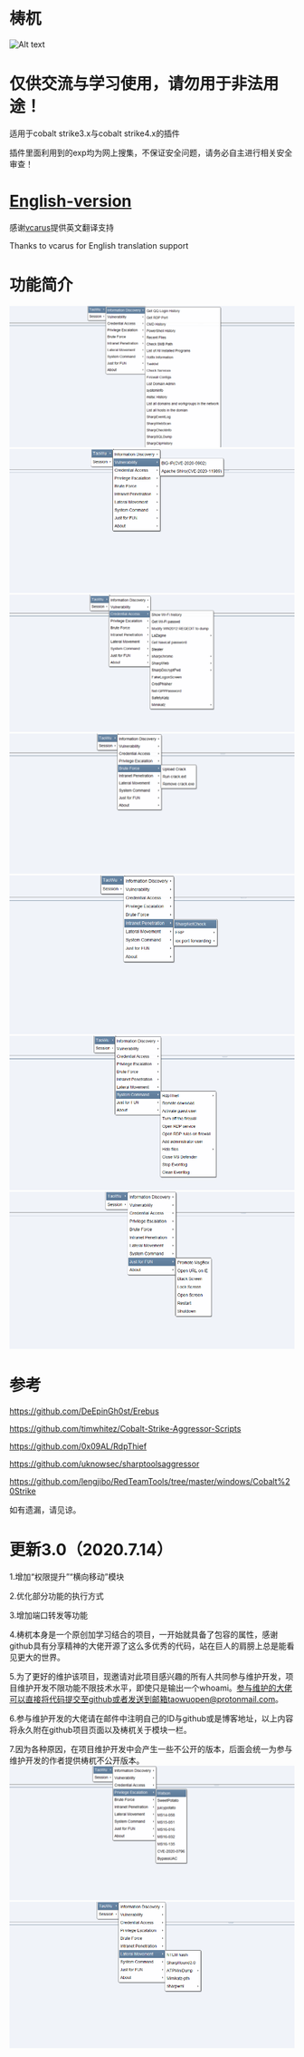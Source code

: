 # 梼杌
![Alt text](https://github.com/pandasec888/taowu-cobalt-strike/blob/master/img/timg.jpg)

# 仅供交流与学习使用，请勿用于非法用途！

适用于cobalt strike3.x与cobalt strike4.x的插件

插件里面利用到的exp均为网上搜集，不保证安全问题，请务必自主进行相关安全审查！
# [English-version](https://github.com/pandasec888/taowu-cobalt-strike/tree/english)
感谢[vcarus](https://github.com/vcarus)提供英文翻译支持

Thanks to vcarus for English translation support
# 功能简介
![](img/xx.png)
![](img/ld.png)
![](img/pz.png)
![](img/bp.png)
![](img/nw.png)
![](img/xt.png)
![](img/yl.png)

# 参考
https://github.com/DeEpinGh0st/Erebus

https://github.com/timwhitez/Cobalt-Strike-Aggressor-Scripts

https://github.com/0x09AL/RdpThief

https://github.com/uknowsec/sharptoolsaggressor

https://github.com/lengjibo/RedTeamTools/tree/master/windows/Cobalt%20Strike

如有遗漏，请见谅。
# 更新3.0（2020.7.14）
1.增加“权限提升”“横向移动”模块

2.优化部分功能的执行方式

3.增加端口转发等功能

4.梼杌本身是一个原创加学习结合的项目，一开始就具备了包容的属性，感谢github具有分享精神的大佬开源了这么多优秀的代码，站在巨人的肩膀上总是能看见更大的世界。

5.为了更好的维护该项目，现邀请对此项目感兴趣的所有人共同参与维护开发，项目维护开发不限功能不限技术水平，即使只是输出一个whoami。参与维护的大佬可以直接将代码提交至github或者发送到邮箱taowuopen@protonmail.com。

6.参与维护开发的大佬请在邮件中注明自己的ID与github或是博客地址，以上内容将永久附在github项目页面以及梼杌关于模块一栏。

7.因为各种原因，在项目维护开发中会产生一些不公开的版本，后面会统一为参与维护开发的作者提供梼杌不公开版本。
![](img/qx.png)
![](img/hx.png)
